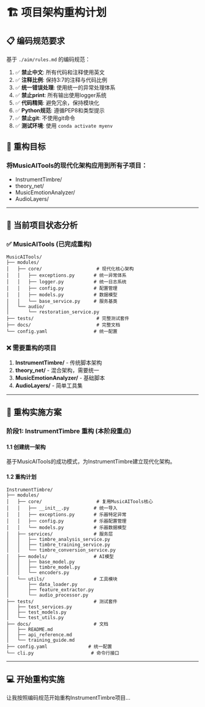 # 🏗️ 项目架构重构计划

## 📋 编码规范要求

基于 `./aim/rules.md` 的编码规范：

1. ✅ **禁止中文**: 所有代码和注释使用英文
2. ✅ **注释比例**: 保持3:7的注释与代码比例
3. ✅ **统一错误处理**: 使用统一的异常处理体系
4. ✅ **禁止print**: 所有输出使用logger系统
5. ✅ **代码精简**: 避免冗余，保持模块化
6. ✅ **Python规范**: 遵循PEP8和类型提示
7. ✅ **禁止git**: 不使用git命令
8. ✅ **测试环境**: 使用 `conda activate myenv`

## 🎯 重构目标

### 将MusicAITools的现代化架构应用到所有子项目：
- InstrumentTimbre/
- theory_net/ 
- MusicEmotionAnalyzer/
- AudioLayers/

---

## 📁 当前项目状态分析

### ✅ MusicAITools (已完成重构)
```
MusicAITools/
├── modules/
│   ├── core/                    # 现代化核心架构
│   │   ├── exceptions.py       # 统一异常体系
│   │   ├── logger.py           # 统一日志系统
│   │   ├── config.py           # 配置管理
│   │   ├── models.py           # 数据模型
│   │   └── base_service.py     # 服务基类
│   └── audio/
│       └── restoration_service.py
├── tests/                       # 完整测试套件
├── docs/                        # 完整文档
└── config.yaml                 # 统一配置
```

### ❌ 需要重构的项目
1. **InstrumentTimbre/** - 传统脚本架构
2. **theory_net/** - 混合架构，需要统一
3. **MusicEmotionAnalyzer/** - 基础脚本
4. **AudioLayers/** - 简单工具集

---

## 🚀 重构实施方案

### 阶段1: InstrumentTimbre 重构 (本阶段重点)

#### 1.1 创建统一架构
基于MusicAITools的成功模式，为InstrumentTimbre建立现代化架构。

#### 1.2 重构计划
```
InstrumentTimbre/
├── modules/
│   ├── core/                    # 复用MusicAITools核心
│   │   ├── __init__.py         # 统一导入
│   │   ├── exceptions.py       # 乐器特定异常
│   │   ├── config.py           # 乐器配置管理
│   │   └── models.py           # 乐器数据模型
│   ├── services/               # 服务层
│   │   ├── timbre_analysis_service.py
│   │   ├── timbre_training_service.py
│   │   └── timbre_conversion_service.py
│   ├── models/                 # AI模型
│   │   ├── base_model.py
│   │   ├── timbre_model.py
│   │   └── encoders.py
│   └── utils/                  # 工具模块
│       ├── data_loader.py
│       ├── feature_extractor.py
│       └── audio_processor.py
├── tests/                      # 测试套件
│   ├── test_services.py
│   ├── test_models.py
│   └── test_utils.py
├── docs/                       # 文档
│   ├── README.md
│   ├── api_reference.md
│   └── training_guide.md
├── config.yaml               # 统一配置
└── cli.py                     # 命令行接口
```

---

## 💻 开始重构实施

让我按照编码规范开始重构InstrumentTimbre项目...